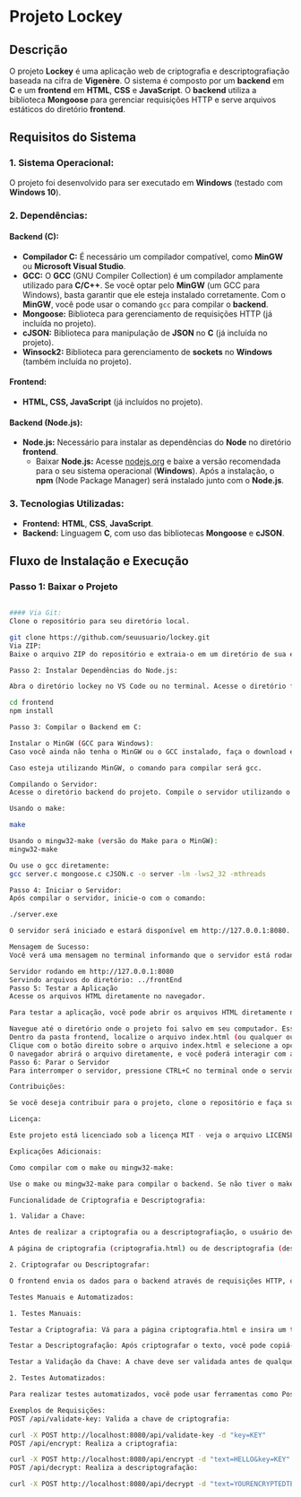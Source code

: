 # **Projeto Lockey**

## **Descrição**
O projeto **Lockey** é uma aplicação web de criptografia e descriptografiação baseada na cifra de **Vigenère**. O sistema é composto por um **backend** em **C** e um **frontend** em **HTML**, **CSS** e **JavaScript**. O **backend** utiliza a biblioteca **Mongoose** para gerenciar requisições HTTP e serve arquivos estáticos do diretório **frontend**.

## **Requisitos do Sistema**

### **1. Sistema Operacional:**
O projeto foi desenvolvido para ser executado em **Windows** (testado com **Windows 10**).

### **2. Dependências:**

#### **Backend (C):**
- **Compilador C:** É necessário um compilador compatível, como **MinGW** ou **Microsoft Visual Studio**.
- **GCC:** O **GCC** (GNU Compiler Collection) é um compilador amplamente utilizado para **C/C++**. Se você optar pelo **MinGW** (um GCC para Windows), basta garantir que ele esteja instalado corretamente. Com o **MinGW**, você pode usar o comando `gcc` para compilar o **backend**.
- **Mongoose:** Biblioteca para gerenciamento de requisições HTTP (já incluída no projeto).
- **cJSON:** Biblioteca para manipulação de **JSON** no **C** (já incluída no projeto).
- **Winsock2:** Biblioteca para gerenciamento de **sockets** no **Windows** (também incluída no projeto).

#### **Frontend:**
- **HTML, CSS, JavaScript** (já incluídos no projeto).

#### **Backend (Node.js):**
- **Node.js:** Necessário para instalar as dependências do **Node** no diretório **frontend**.
  - Baixar **Node.js:** Acesse [nodejs.org](https://nodejs.org) e baixe a versão recomendada para o seu sistema operacional (**Windows**). Após a instalação, o **npm** (Node Package Manager) será instalado junto com o **Node.js**.

### **3. Tecnologias Utilizadas:**
- **Frontend:** **HTML**, **CSS**, **JavaScript**.
- **Backend:** Linguagem **C**, com uso das bibliotecas **Mongoose** e **cJSON**.

## **Fluxo de Instalação e Execução**

### **Passo 1: Baixar o Projeto**
```bash

#### Via Git:
Clone o repositório para seu diretório local.

git clone https://github.com/seuusuario/lockey.git
Via ZIP:
Baixe o arquivo ZIP do repositório e extraia-o em um diretório de sua escolha.

Passo 2: Instalar Dependências do Node.js:

Abra o diretório lockey no VS Code ou no terminal. Acesse o diretório frontend e instale as dependências do Node.js.

cd frontend
npm install

Passo 3: Compilar o Backend em C:

Instalar o MinGW (GCC para Windows):
Caso você ainda não tenha o MinGW ou o GCC instalado, faça o download em https://sourceforge.net/projects/gcc-win64/ e siga as instruções para instalação. O GCC é o compilador utilizado para compilar o código C do backend.

Caso esteja utilizando MinGW, o comando para compilar será gcc.

Compilando o Servidor:
Acesse o diretório backend do projeto. Compile o servidor utilizando o Makefile ou GCC.

Usando o make:

make

Usando o mingw32-make (versão do Make para o MinGW):
mingw32-make

Ou use o gcc diretamente:
gcc server.c mongoose.c cJSON.c -o server -lm -lws2_32 -mthreads

Passo 4: Iniciar o Servidor:
Após compilar o servidor, inicie-o com o comando:

./server.exe

O servidor será iniciado e estará disponível em http://127.0.0.1:8080.

Mensagem de Sucesso:
Você verá uma mensagem no terminal informando que o servidor está rodando e servindo arquivos estáticos do diretório frontend:

Servidor rodando em http://127.0.0.1:8080
Servindo arquivos do diretório: ../frontEnd
Passo 5: Testar a Aplicação
Acesse os arquivos HTML diretamente no navegador.

Para testar a aplicação, você pode abrir os arquivos HTML diretamente no navegador. O servidor já está configurado para servir os arquivos do diretório frontend, mas não é necessário acessar através de um servidor. Basta abrir o arquivo desejado diretamente.

Navegue até o diretório onde o projeto foi salvo em seu computador. Esse diretório pode variar dependendo de onde você escolheu armazenar o projeto, por exemplo: C:\Projetos\Lockey\frontEnd ou D:\Meus Projetos\Lockey\frontEnd.
Dentro da pasta frontend, localize o arquivo index.html (ou qualquer outro arquivo HTML que queira testar).
Clique com o botão direito sobre o arquivo index.html e selecione a opção "Abrir com" e escolha o navegador de sua preferência.
O navegador abrirá o arquivo diretamente, e você poderá interagir com a aplicação de criptografia e descriptografiação.
Passo 6: Parar o Servidor
Para interromper o servidor, pressione CTRL+C no terminal onde o servidor está rodando.

Contribuições:

Se você deseja contribuir para o projeto, clone o repositório e faça suas alterações. Em seguida, envie um pull request com suas melhorias.

Licença:

Este projeto está licenciado sob a licença MIT - veja o arquivo LICENSE para mais detalhes.

Explicações Adicionais:

Como compilar com o make ou mingw32-make:

Use o make ou mingw32-make para compilar o backend. Se não tiver o make instalado, você pode usar o mingw32-make, que é uma versão adaptada do Make para o MinGW no Windows.

Funcionalidade de Criptografia e Descriptografia:

1. Validar a Chave:

Antes de realizar a criptografia ou a descriptografiação, o usuário deve validar a chave inserida. A chave deve ser composta apenas por letras (a-z, A-Z).

A página de criptografia (criptografia.html) ou de descriptografia (descriptografia.html) permite que o usuário insira o texto a ser processado e a chave.

2. Criptografar ou Descriptografar:

O frontend envia os dados para o backend através de requisições HTTP, onde o backend processa o texto utilizando a cifra de Vigenère e retorna o resultado para o frontend.

Testes Manuais e Automatizados:

1. Testes Manuais:

Testar a Criptografia: Vá para a página criptografia.html e insira um texto e uma chave válida. O sistema criptografará o texto e exibirá o resultado.

Testar a Descriptografação: Após criptografar o texto, você pode copiá-lo para a página descriptografacao.html e usar a mesma chave para descriptografar o texto.

Testar a Validação da Chave: A chave deve ser validada antes de qualquer operação de criptografia ou descriptografiação. Isso é feito automaticamente quando o usuário insere a chave nas páginas de criptografia/descriptografação.

2. Testes Automatizados:

Para realizar testes automatizados, você pode usar ferramentas como Postman ou cURL para simular requisições HTTP aos endpoints do servidor.

Exemplos de Requisições:
POST /api/validate-key: Valida a chave de criptografia:

curl -X POST http://localhost:8080/api/validate-key -d "key=KEY"
POST /api/encrypt: Realiza a criptografia:

curl -X POST http://localhost:8080/api/encrypt -d "text=HELLO&key=KEY"
POST /api/decrypt: Realiza a descriptografação:

curl -X POST http://localhost:8080/api/decrypt -d "text=YOURENCRYPTEDTEXT&key=KEY"
